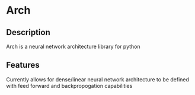 # Arch

## Description
Arch is a neural network architecture library for python

## Features
Currently allows for dense/linear neural network architecture to be defined with feed forward and backpropogation capabilities
